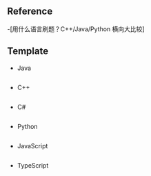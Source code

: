 ## Reference
-[用什么语言刷题？C++/Java/Python 横向大比较]

## Template
- Java
```

```
- C++
```

```

- C#
```  

```
- Python
```

```
- JavaScript
```
```
- TypeScript
```
```